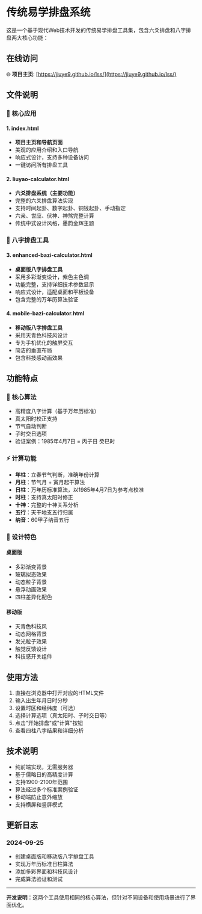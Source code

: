 # 传统易学排盘系统

这是一个基于现代Web技术开发的传统易学排盘工具集，包含六爻排盘和八字排盘两大核心功能：

## 在线访问

🌐 **项目主页**: [https://jiuye9.github.io/lss/](https://jiuye9.github.io/lss/)

## 文件说明

### 🎯 核心应用

#### 1. index.html
- **项目主页和导航页面**
- 美观的应用介绍和入口导航
- 响应式设计，支持多种设备访问
- 一键访问所有排盘工具

#### 2. liuyao-calculator.html
- **六爻排盘系统（主要功能）**
- 完整的六爻排盘算法实现
- 支持时间起卦、数字起卦、铜钱起卦、手动指定
- 六亲、世应、伏神、神煞完整计算
- 传统中式设计风格，墨韵金辉主题

### 🔮 八字排盘工具

#### 3. enhanced-bazi-calculator.html

- **桌面版八字排盘工具**
- 采用多彩渐变设计，紫色主色调
- 功能完整，支持详细技术参数显示
- 响应式设计，适配桌面和平板设备
- 包含完整的万年历算法验证

#### 4. mobile-bazi-calculator.html

- **移动版八字排盘工具**
- 采用天青色科技风设计
- 专为手机优化的触屏交互
- 简洁的垂直布局
- 包含科技感动画效果

## 功能特点

### 🎯 核心算法

- 高精度八字计算（基于万年历标准）
- 真太阳时校正支持
- 节气自动判断
- 子时交日选项
- 验证案例：1985年4月7日 = 丙子日 癸巳时

### ⚡ 计算功能

- **年柱**：立春节气判断，准确年份计算
- **月柱**：节气月 + 寅月起干算法
- **日柱**：万年历标准算法，以1985年4月7日为参考点校准
- **时柱**：支持真太阳时修正
- **十神**：完整的十神关系分析
- **五行**：天干地支五行归属
- **纳音**：60甲子纳音五行

### 🎨 设计特色

#### 桌面版

- 多彩渐变背景
- 玻璃拟态效果
- 动态粒子背景
- 悬浮动画效果
- 四柱差异化配色

#### 移动版

- 天青色科技风
- 动态网格背景
- 发光粒子效果
- 触觉反馈设计
- 科技感开关组件

## 使用方法

1. 直接在浏览器中打开对应的HTML文件
2. 输入出生年月日时分秒
3. 设置时区和经纬度（可选）
4. 选择计算选项（真太阳时、子时交日等）
5. 点击"开始排盘"或"计算"按钮
6. 查看四柱八字结果和详细分析

## 技术说明

- 纯前端实现，无需服务器
- 基于儒略日的高精度计算
- 支持1900-2100年范围
- 算法经过多个标准案例验证
- 移动端防止意外缩放
- 支持横屏和竖屏模式

## 更新日志

### 2024-09-25

- 创建桌面版和移动版八字排盘工具
- 实现万年历标准日柱算法
- 添加多彩界面和科技风设计
- 完成算法验证和测试

---

**开发说明**：这两个工具使用相同的核心算法，但针对不同设备和使用场景进行了界面优化。
